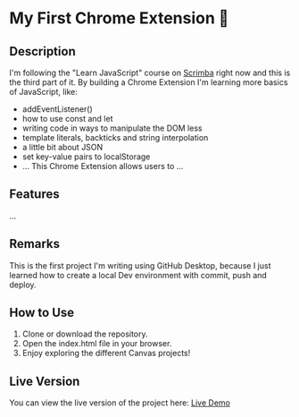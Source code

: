 # My First Chrome Extension 🧩

## Description
I'm following the "Learn JavaScript" course on [Scrimba](https://scrimba.com/home) right now and this is the third part of it.
By building a Chrome Extension I'm learning more basics of JavaScript, like:
- addEventListener()
- how to use const and let
- writing code in ways to manipulate the DOM less
- template literals, backticks and string interpolation
- a little bit about JSON
- set key-value pairs to localStorage
- ...
This Chrome Extension allows users to ...

## Features
...


## Remarks
This is the first project I'm writing using GitHub Desktop, because I just learned how to create a local Dev environment with commit, push and deploy.

## How to Use
1. Clone or download the repository.
2. Open the index.html file in your browser.
3. Enjoy exploring the different Canvas projects!

## Live Version
You can view the live version of the project here: [Live Demo](https://robinsrepository.github.io/first-chrome-extension/)


